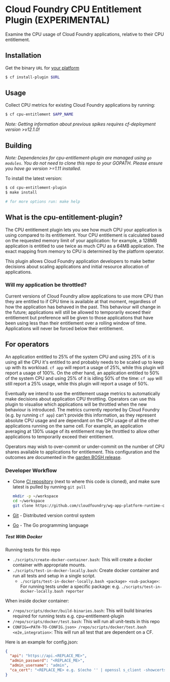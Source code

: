 # Cloud Foundry CPU Entitlement Plugin (EXPERIMENTAL)

Examine the CPU usage of Cloud Foundry applications, relative to their CPU
entitlement.

## Installation

Get the binary `URL` for [your
platform](https://github.com/cloudfoundry/cpu-entitlement-plugin/releases)

```bash
$ cf install-plugin $URL
```

## Usage

Collect CPU metrics for existing Cloud Foundry applications by running:

```bash
$ cf cpu-entitlement $APP_NAME
```

_Note: Getting information about previous spikes requires cf-deployment version >v12.1.0!_

## Building

_Note: Dependencies for cpu-entitlement-plugin are managed using `go modules`. You do not need
to clone this repo to your GOPATH. Please ensure you have go version >=1.11 installed._

To install the latest version:

```bash
$ cd cpu-entitlement-plugin
$ make install

# for more options run: make help
```

## What is the cpu-entitlement-plugin?

The CPU entitlement plugin lets you see how much CPU your application is using
compared to its entitlement. Your CPU entitlement is calculated based on the
requested memory limit of your application: for example, a 128MB application is
entitled to use twice as much CPU as a 64MB application. The exact mapping from
memory to CPU is determined by the platform operator.

This plugin allows Cloud Foundry application developers to make better decisions
about scaling applications and initial resource allocation of applications.

### Will my application be throttled?

Current versions of Cloud Foundry allow applications to use more CPU than they
are entitled to if CPU time is available at that moment, regardless of how the
application has behaved in the past. This behaviour will change in the future;
applications will still be allowed to temporarily exceed their entitlement but
preference will be given to those applications that have been using less than
their entitlement over a rolling window of time. Applications will never be
forced below their entitlement.

## For operators

An application entitled to 25% of the system CPU and using 25% of
it is using all the CPU it's entitled to and probably needs to be scaled up to
keep up with its workload. `cf app` will report a usage of 25%, while this
plugin will report a usage of 100%. On the other hand, an application entitled
to 50% of the system CPU and using 25% of it is idling 50% of the time: `cf app`
will still report a 25% usage, while this plugin will report a usage of 50%.

Eventually we intend to use the entitlement usage metrics to automatically make
decisions about application CPU throttling. Operators can use this plugin to
visualise which applications will be throttled when the new behaviour is
introduced. The metrics currently reported by Cloud Foundry (e.g. by running `cf
app`) can't provide this information, as they represent absolute CPU usage and
are dependant on the CPU usage of all the other applications running on the same
cell. For example, an application averaging at 130% usage of its entitlement may
be throttled to allow other applications to temporarily exceed their
entitlement.

Operators may wish to over-commit or under-commit on the number of CPU shares
available to applications for entitlement. This configuration and the outcomes
are documented in the [garden BOSH
release](https://github.com/cloudfoundry/garden-runc-release/blob/develop/docs/cpu-entitlement.md).

### <a name="developer-workflow"></a> Developer Workflow

- Clone [CI repository](https://github.com/cloudfoundry/wg-app-platform-runtime-ci) (next to where this code is cloned), and make sure latest
is pulled by running `git pull`

  ```bash
  mkdir -p ~/workspace
  cd ~/workspace
  git clone https://github.com/cloudfoundry/wg-app-platform-runtime-ci.git
  ```
- [Git](https://git-scm.com/) - Distributed version control system
- [Go](https://golang.org/doc/install#install) - The Go programming
  language

##### Test With Docker

Running tests for this repo

- `./scripts/create-docker-container.bash`: This will create a docker container with appropriate mounts.
- `./scripts/test-in-docker-locally.bash`: Create docker container and run all tests and setup in a single script.
  - `./scripts/test-in-docker-locally.bash <package> <sub-package>`: For running tests under a specific package: e.g. `./scripts/test-in-docker-locally.bash reporter`

When inside docker container: 
- `/repo/scripts/docker/build-binaries.bash`: This will build binaries required for running tests e.g. cpu-entitlement-plugin
- `/repo/scripts/docker/test.bash`: This will run all unit-tests in this repo
- `CONFIG=<PATH-TO-CONFIG.json> /repo/scripts/docker/test.bash <e2e,integration>`: This will run all test that are dependent on a CF.

Here is an example for config.json:
```json
{
  "api": "https://api.<REPLACE_ME>",
  "admin_password": "<REPLACE_ME>",
  "admin_username": "admin",
  "ca_cert": "<REPLACE_ME> e.g. $(echo '' | openssl s_client -showcerts -servername api.${CF_SYSTEM_DOMAIN} -connect api.${CF_SYSTEM_DOMAIN}:443 -prexit 2>/dev/null | openssl x509 )"
}
```
